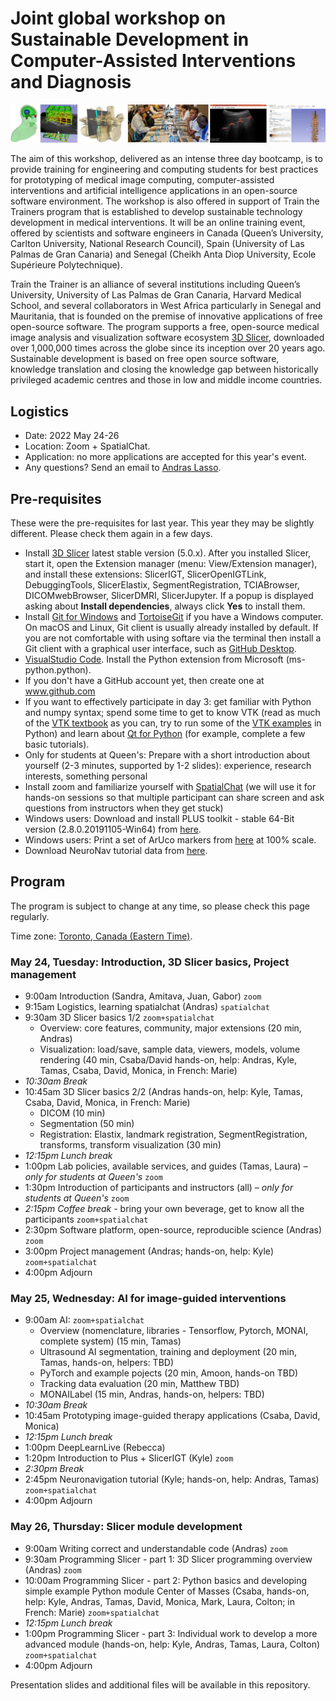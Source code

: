 # Joint global workshop on Sustainable Development in Computer-Assisted Interventions and Diagnosis

![](banner.jpg)

The aim of this workshop, delivered as an intense three day bootcamp, is to provide training for engineering and computing students for best practices for prototyping of medical image computing, computer-assisted interventions and artificial intelligence applications in an open-source software environment. The workshop is also offered in support of Train the Trainers program that is established to develop sustainable technology development in medical interventions. It will be an online training event, offered by scientists and software engineers in Canada (Queen’s University, Carlton University, National Research Council), Spain (University of Las Palmas de Gran Canaria) and Senegal (Cheikh Anta Diop University, Ecole Supérieure Polytechnique).
 
Train the Trainer is an alliance of several institutions including Queen’s University, University of Las Palmas de Gran Canaria, Harvard Medical School, and several collaborators in West Africa particularly in Senegal and Mauritania, that is founded on the premise of innovative applications of free open-source software. The program supports a free, open-source medical image analysis and visualization software ecosystem [3D Slicer](http://www.slicer.org), downloaded over 1,000,000 times across the globe since its inception over 20 years ago. Sustainable development is based on free open source software, knowledge translation and closing the knowledge gap between historically privileged academic centres and those in low and middle income countries. 

## Logistics

- Date:	2022 May 24-26
- Location: Zoom + SpatialChat.
- Application: no more applications are accepted for this year's event.
- Any questions? Send an email to [Andras Lasso](mailto:lasso@queensu.ca).

## Pre-requisites

These were the pre-requisites for last year. This year they may be slightly different. Please check them again in a few days.

- Install [3D Slicer](https://download.slicer.org/) latest stable version (5.0.x). After you installed Slicer, start it, open the Extension manager (menu: View/Extension manager), and install these extensions: SlicerIGT, SlicerOpenIGTLink, DebuggingTools, SlicerElastix, SegmentRegistration, TCIABrowser, DICOMwebBrowser, SlicerDMRI, SlicerJupyter. If a popup is displayed asking about **Install dependencies**, always click **Yes** to install them.
- Install [Git for Windows](https://git-scm.com/download/win) and [TortoiseGit](https://tortoisegit.org/) if you have a Windows computer. On macOS and Linux, Git client is usually already installed by default. If you are not comfortable with using softare via the terminal then install a Git client with a graphical user interface, such as [GitHub Desktop](https://desktop.github.com/).
- [VisualStudio Code](https://code.visualstudio.com/). Install the Python extension from Microsoft (ms-python.python).
- If you don't have a GitHub account yet, then create one at www.github.com
- If you want to effectively participate in day 3: get familiar with Python and numpy syntax; spend some time to get to know VTK (read as much of the [VTK textbook](https://vtk.org/vtk-textbook/) as you can, try to run some of the [VTK examples](https://kitware.github.io/vtk-examples/site/) in Python) and learn about [Qt for Python](https://www.qt.io/qt-for-python) (for example, complete a few basic tutorials).
- Only for students at Queen's: Prepare with a short introduction about yourself (2-3 minutes, supported by 1-2 slides): experience, research interests, something personal
- Install zoom and familiarize yourself with [SpatialChat](https://spatial.chat/s/TryMe) (we will use it for hands-on sessions so that multiple participant can share screen and ask questions from instructors when they get stuck)
- Windows users: Download and install PLUS toolkit - stable 64-Bit version (2.8.0.20191105-Win64) from [here](http://perk-software.cs.queensu.ca/plus/packages/stable/).
- Windows users: Print a set of ArUco markers from [here](https://github.com/PlusToolkit/PlusLibData/raw/master/ConfigFiles/OpticalMarkerTracker/marker_sheet_36h12.pdf) at 100% scale.
- Download NeuroNav tutorial data from [here](https://onedrive.live.com/?authkey=%21AFREW52wtFabFbc&id=7230D4DEC6058018%2129575&cid=7230D4DEC6058018).

## Program

The program is subject to change at any time, so please check this page regularly.

Time zone: [Toronto, Canada (Eastern Time)](https://www.timeanddate.com/worldclock/canada/toronto).

### May 24, Tuesday: Introduction, 3D Slicer basics, Project management
- 9:00am Introduction (Sandra, Amitava, Juan, Gabor) `zoom`
- 9:15am Logistics, learning spatialchat (Andras) `spatialchat`
- 9:30am 3D Slicer basics 1/2 `zoom+spatialchat`
  - Overview: core features, community, major extensions (20 min, Andras)
  - Visualization: load/save, sample data, viewers, models, volume rendering (40 min, Csaba/David hands-on, help: Andras, Kyle, Tamas, Csaba, David, Monica, in French: Marie)
- _10:30am Break_
- 10:45am 3D Slicer basics 2/2 (Andras hands-on, help: Kyle, Tamas, Csaba, David, Monica, in French: Marie)
  - DICOM (10 min)
  - Segmentation (50 min)
  - Registration: Elastix, landmark registration, SegmentRegistration, transforms, transform visualization (30 min)
- _12:15pm Lunch break_
- 1:00pm	Lab policies, available services, and guides (Tamas, Laura) _– only for students at Queen's_ `zoom`
- 1:30pm	Introduction of participants and instructors (all) _– only for students at Queen's_ `zoom`
- _2:15pm	Coffee break_ - bring your own beverage, get to know all the participants `zoom+spatialchat`
- 2:30pm	Software platform, open-source, reproducible science (Andras) `zoom`
- 3:00pm Project management (Andras; hands-on, help: Kyle) `zoom+spatialchat`
- 4:00pm	Adjourn

### May 25, Wednesday: AI for image-guided interventions
- 9:00am AI: `zoom+spatialchat`
  - Overview (nomenclature, libraries - Tensorflow, Pytorch, MONAI, complete system) (15 min, Tamas)
  - Ultrasound AI segmentation, training and deployment (20 min, Tamas, hands-on, helpers: TBD)
  - PyTorch and example pojects (20 min, Amoon, hands-on TBD)
  - Tracking data evaluation (20 min, Matthew TBD)
  - MONAILabel (15 min, Andras, hands-on, helpers: TBD)
- _10:30am	Break_
- 10:45am Prototyping image-guided therapy applications (Csaba, David, Monica)
- _12:15pm	Lunch break_
- 1:00pm DeepLearnLive (Rebecca)
- 1:20pm Introduction to Plus + SlicerIGT (Kyle) `zoom`
- _2:30pm Break_
- 2:45pm Neuronavigation tutorial (Kyle; hands-on, help: Andras, Tamas) `zoom+spatialchat`
- 4:00pm	Adjourn

### May 26, Thursday: Slicer module development
- 9:00am	Writing correct and understandable code (Andras) `zoom`
- 9:30am	Programming Slicer - part 1: 3D Slicer programming overview (Andras) `zoom`
- 10:00am Programming Slicer - part 2: Python basics and developing simple example Python module Center of Masses (Csaba, hands-on, help: Kyle, Andras, Tamas, David, Monica, Mark, Laura, Colton; in French: Marie) `zoom+spatialchat`
- _12:15pm	Lunch break_
- 1:00pm	Programming Slicer - part 3: Individual work to develop a more advanced module (hands-on, help: Kyle, Andras, Tamas, Laura, Colton) `zoom+spatialchat`
- 4:00pm	Adjourn

Presentation slides and additional files will be available in this repository.

